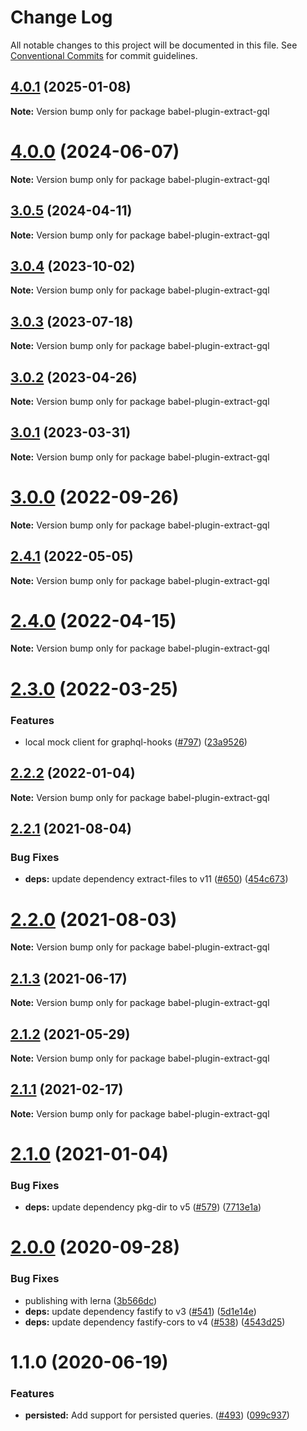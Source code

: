 # Change Log

All notable changes to this project will be documented in this file.
See [Conventional Commits](https://conventionalcommits.org) for commit guidelines.

## [4.0.1](https://github.com/nearform/graphql-hooks/compare/babel-plugin-extract-gql@4.0.0...babel-plugin-extract-gql@4.0.1) (2025-01-08)

**Note:** Version bump only for package babel-plugin-extract-gql





# [4.0.0](https://github.com/nearform/graphql-hooks/compare/babel-plugin-extract-gql@3.0.5...babel-plugin-extract-gql@4.0.0) (2024-06-07)

**Note:** Version bump only for package babel-plugin-extract-gql





## [3.0.5](https://github.com/nearform/graphql-hooks/compare/babel-plugin-extract-gql@3.0.4...babel-plugin-extract-gql@3.0.5) (2024-04-11)

**Note:** Version bump only for package babel-plugin-extract-gql





## [3.0.4](https://github.com/nearform/graphql-hooks/compare/babel-plugin-extract-gql@3.0.3...babel-plugin-extract-gql@3.0.4) (2023-10-02)

**Note:** Version bump only for package babel-plugin-extract-gql





## [3.0.3](https://github.com/nearform/graphql-hooks/compare/babel-plugin-extract-gql@3.0.2...babel-plugin-extract-gql@3.0.3) (2023-07-18)

**Note:** Version bump only for package babel-plugin-extract-gql





## [3.0.2](https://github.com/nearform/graphql-hooks/compare/babel-plugin-extract-gql@3.0.1...babel-plugin-extract-gql@3.0.2) (2023-04-26)

**Note:** Version bump only for package babel-plugin-extract-gql





## [3.0.1](https://github.com/nearform/graphql-hooks/compare/babel-plugin-extract-gql@3.0.0...babel-plugin-extract-gql@3.0.1) (2023-03-31)

**Note:** Version bump only for package babel-plugin-extract-gql





# [3.0.0](https://github.com/nearform/graphql-hooks/compare/babel-plugin-extract-gql@2.4.1...babel-plugin-extract-gql@3.0.0) (2022-09-26)

**Note:** Version bump only for package babel-plugin-extract-gql





## [2.4.1](https://github.com/nearform/graphql-hooks/compare/babel-plugin-extract-gql@2.4.0...babel-plugin-extract-gql@2.4.1) (2022-05-05)

**Note:** Version bump only for package babel-plugin-extract-gql





# [2.4.0](https://github.com/nearform/graphql-hooks/compare/babel-plugin-extract-gql@2.3.0...babel-plugin-extract-gql@2.4.0) (2022-04-15)

**Note:** Version bump only for package babel-plugin-extract-gql





# [2.3.0](https://github.com/nearform/graphql-hooks/compare/babel-plugin-extract-gql@2.2.2...babel-plugin-extract-gql@2.3.0) (2022-03-25)


### Features

* local mock client for graphql-hooks ([#797](https://github.com/nearform/graphql-hooks/issues/797)) ([23a9526](https://github.com/nearform/graphql-hooks/commit/23a95264c9c70cb6745070ba0342bbb1661d7e22))





## [2.2.2](https://github.com/nearform/graphql-hooks/compare/babel-plugin-extract-gql@2.2.1...babel-plugin-extract-gql@2.2.2) (2022-01-04)

**Note:** Version bump only for package babel-plugin-extract-gql





## [2.2.1](https://github.com/nearform/graphql-hooks/compare/babel-plugin-extract-gql@2.2.0...babel-plugin-extract-gql@2.2.1) (2021-08-04)


### Bug Fixes

* **deps:** update dependency extract-files to v11 ([#650](https://github.com/nearform/graphql-hooks/issues/650)) ([454c673](https://github.com/nearform/graphql-hooks/commit/454c673a8327d6dbe3668180b80e2bdb28fb782c))





# [2.2.0](https://github.com/nearform/graphql-hooks/compare/babel-plugin-extract-gql@2.1.3...babel-plugin-extract-gql@2.2.0) (2021-08-03)

**Note:** Version bump only for package babel-plugin-extract-gql





## [2.1.3](https://github.com/nearform/graphql-hooks/compare/babel-plugin-extract-gql@2.1.2...babel-plugin-extract-gql@2.1.3) (2021-06-17)

**Note:** Version bump only for package babel-plugin-extract-gql





## [2.1.2](https://github.com/nearform/graphql-hooks/compare/babel-plugin-extract-gql@2.1.1...babel-plugin-extract-gql@2.1.2) (2021-05-29)

**Note:** Version bump only for package babel-plugin-extract-gql





## [2.1.1](https://github.com/nearform/graphql-hooks/compare/babel-plugin-extract-gql@2.1.0...babel-plugin-extract-gql@2.1.1) (2021-02-17)

**Note:** Version bump only for package babel-plugin-extract-gql





# [2.1.0](https://github.com/nearform/graphql-hooks/compare/babel-plugin-extract-gql@2.0.0...babel-plugin-extract-gql@2.1.0) (2021-01-04)


### Bug Fixes

* **deps:** update dependency pkg-dir to v5 ([#579](https://github.com/nearform/graphql-hooks/issues/579)) ([7713e1a](https://github.com/nearform/graphql-hooks/commit/7713e1a53f817ec5cf66e40d55797a86fe73ec02))





# [2.0.0](https://github.com/nearform/graphql-hooks/compare/babel-plugin-extract-gql@1.1.0...babel-plugin-extract-gql@2.0.0) (2020-09-28)


### Bug Fixes

* publishing with lerna ([3b566dc](https://github.com/nearform/graphql-hooks/commit/3b566dcf3123d432c8d1e48eaac2743e4eb886a1))
* **deps:** update dependency fastify to v3 ([#541](https://github.com/nearform/graphql-hooks/issues/541)) ([5d1e14e](https://github.com/nearform/graphql-hooks/commit/5d1e14e07a25caa5a95a63f378e91480946f85fc))
* **deps:** update dependency fastify-cors to v4 ([#538](https://github.com/nearform/graphql-hooks/issues/538)) ([4543d25](https://github.com/nearform/graphql-hooks/commit/4543d2512c5e2b9dc71cabb7e5596e65da489f29))





# 1.1.0 (2020-06-19)


### Features

* **persisted:** Add support for persisted queries. ([#493](https://github.com/nearform/graphql-hooks/issues/493)) ([099c937](https://github.com/nearform/graphql-hooks/commit/099c937df648ae9478780b913fc19d35f3d044db))
